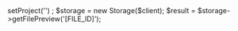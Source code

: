 <?php

use Appwrite\Client;
use Appwrite\Services\Storage;

$client = new Client();

$client
    ->setProject('')
;

$storage = new Storage($client);

$result = $storage->getFilePreview('[FILE_ID]');